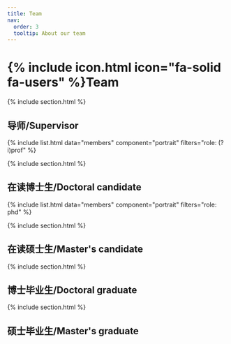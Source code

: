 ```yaml
---
title: Team
nav:
  order: 3
  tooltip: About our team
---
```


# {% include icon.html icon="fa-solid fa-users" %}Team


{% include section.html %}

## 导师/Supervisor

{% include list.html data="members" component="portrait" filters="role: (?i)prof" %}



{% include section.html %}

## 在读博士生/Doctoral candidate

{% include list.html data="members" component="portrait" filters="role: phd" %}



{% include section.html %}

## 在读硕士生/Master's candidate




{% include section.html %}

## 博士毕业生/Doctoral graduate



{% include section.html %}

## 硕士毕业生/Master's graduate
